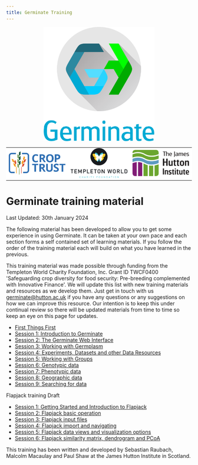 ```yaml
---
title: Germinate Training
---
```


<!-- Use these horrible HTML tag attributes because Markdown only supports limited HTML/CSS -->
<p align="center">
  <img src="img/germinate-square-name.svg" width="300" alt="Germinate">
</p>

<table bgcolor="white" align="center">
  <tbody>
    <tr>
      <td align="center" valign="middle">
        <img src="img/crop-trust.svg" width="300" alt="Crop Trust">
      </td>
      <td align="center" valign="middle">
        <img src="img/templeton.svg" width="300" alt="Templeton World Charity Foundation">
      </td>
      <td align="center" valign="middle">
        <img src="img/hutton.svg" width="300" alt="The James Hutton Institute">
      </td>
    </tr>
  </tbody>
</table>

# Germinate training material
Last Updated: 30th January 2024

The following material has been developed to allow you to get some experience in using Germinate. It can be taken at your own pace and each section forms a self contained set of learning materials. If you follow the order of the training material each will build on what you have learned in the previous.

This training material was made possible through funding from the Templeton World Charity Foundation, Inc. Grant ID TWCF0400 'Safeguarding crop diversity for food security: Pre-breeding complemented with Innovative Finance'. We will update this list with new training materials and resources as we develop them. Just get in touch with us [germinate@hutton.ac.uk](mailto:germinate@hutton.ac.uk) if you have any questions or any suggestions on how we can improve this resource. Our intention is to keep this under continual review so there will be updated materials from time to time so keep an eye on this page for updates.

- <a href="session-0.html">First Things First</a>
- <a href="session-1.html">Session 1: Introduction to Germinate</a>
- <a href="session-2.html">Session 2: The Germinate Web Interface</a>
- <a href="session-3.html">Session 3: Working with Germplasm</a>
- <a href="session-4.html">Session 4: Experiments, Datasets and other Data Resources</a>
- <a href="session-5.html">Session 5: Working with Groups</a>
- <a href="session-6.html">Session 6: Genotypic data</a>
- <a href="session-7.html">Session 7: Phenotypic data</a>
- <a href="session-8.html">Session 8: Geographic data</a>
- <a href="session-9.html">Session 9: Searching for data</a>

Flapjack training Draft

- <a href="flapjack-1.html">Session 1: Getting Started and Introduction to Flapjack</a>
- <a href="flapjack-2.html">Session 2: Flapjack basic operation</a>
- <a href="flapjack-3.html">Session 3: Flapjack input files</a>
- <a href="flapjack-4.html">Session 4: Flapjack import and navigating</a>
- <a href="flapjack-5.html">Session 5: Flapjack data views and visualization options</a>
- <a href="flapjack-6.html">Session 6: Flapjack similarity matrix, dendrogram and PCoA</a>

This training has been written and developed by Sebastian Raubach, Malcolm Macaulay and Paul Shaw at the James Hutton Institute in Scotland.